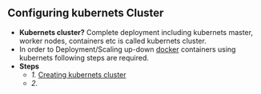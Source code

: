 ## Configuring kubernets Cluster
- **Kubernets cluster?** Complete deployment including kubernets master, worker nodes, containers etc is called kubernets cluster.
- In order to Deployment/Scaling up-down [docker](/System-Design/Concepts/All_About_Containers/Docker/What_is_Docker.md) containers using kubernets following steps are required.
- **Steps**
  - *1.* [Creating kubernets cluster](/System-Design/Concepts/All_About_Containers/Container_Orchestration/Kubernets/Steps/1.Creating_Kubernets_Cluster.md)
  - *2.* 
